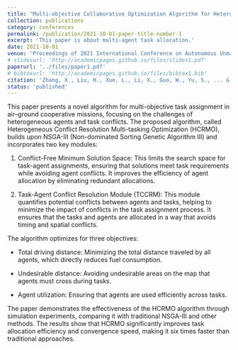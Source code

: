```yaml
---
title: "Multi-objective Collaborative Optimization Algorithm for Heterogeneous Cooperative Tasks Based on Conflict Resolution"
collection: publications
category: conferences
permalink: /publication/2021-10-01-paper-title-number-1
excerpt: 'This paper is about multi-agent task allocation.'
date: 2021-10-01
venue: 'Proceedings of 2021 International Conference on Autonomous Unmanned Systems (ICAUS 2021) '
# slidesurl: 'http://academicpages.github.io/files/slides1.pdf'
paperurl: '../files/paper1.pdf'
# bibtexurl: 'http://academicpages.github.io/files/bibtex1.bib'
citation: 'Zhang, X., Liu, H., Xue, L., Li, X., Guo, W., Yu, S., ... & Xu, H. (2021, September). Multi-objective Collaborative Optimization Algorithm for Heterogeneous Cooperative Tasks Based on Conflict Resolution. In International Conference on Autonomous Unmanned Systems (pp. 2548-2557). Singapore: Springer Singapore.'
status: 'published'
---
```

This paper presents a novel algorithm for multi-objective task assignment in air–ground cooperative missions, focusing on the challenges of heterogeneous agents and task conflicts. The proposed algorithm, called Heterogeneous Conflict Resolution Multi-tasking Optimization (HCRMO), builds upon NSGA-III (Non-dominated Sorting Genetic Algorithm III) and incorporates two key modules:

1. Conflict-Free Minimum Solution Space: This limits the search space for task-agent assignments, ensuring that solutions meet task requirements while avoiding agent conflicts. It improves the efficiency of agent allocation by eliminating redundant allocations.

2. Task-Agent Conflict Resolution Module (TCCRM): This module quantifies potential conflicts between agents and tasks, helping to minimize the impact of conflicts in the task assignment process. It ensures that the tasks and agents are allocated in a way that avoids timing and spatial conflicts.

The algorithm optimizes for three objectives:

- Total driving distance: Minimizing the total distance traveled by all agents, which directly reduces fuel consumption.

- Undesirable distance: Avoiding undesirable areas on the map that agents must cross during tasks.

- Agent utilization: Ensuring that agents are used efficiently across tasks.

The paper demonstrates the effectiveness of the HCRMO algorithm through simulation experiments, comparing it with traditional NSGA-III and other methods. The results show that HCRMO significantly improves task allocation efficiency and convergence speed, making it six times faster than traditional approaches.
